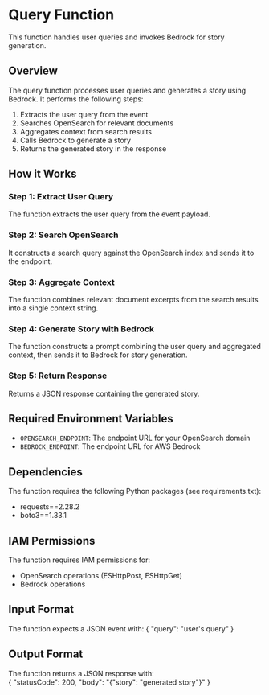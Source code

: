 # Query Function
This function handles user queries and invokes Bedrock for story generation.

## Overview

The query function processes user queries and generates a story using Bedrock. It performs the following steps:

1. Extracts the user query from the event
2. Searches OpenSearch for relevant documents
3. Aggregates context from search results
4. Calls Bedrock to generate a story
5. Returns the generated story in the response

## How it Works

### Step 1: Extract User Query
The function extracts the user query from the event payload.

### Step 2: Search OpenSearch
It constructs a search query against the OpenSearch index and sends it to the endpoint.
### Step 3: Aggregate Context
The function combines relevant document excerpts from the search results into a single context string.

### Step 4: Generate Story with Bedrock
The function constructs a prompt combining the user query and aggregated context, then sends it to Bedrock for story generation.

### Step 5: Return Response
Returns a JSON response containing the generated story.

## Required Environment Variables
- `OPENSEARCH_ENDPOINT`: The endpoint URL for your OpenSearch domain
- `BEDROCK_ENDPOINT`: The endpoint URL for AWS Bedrock

## Dependencies
The function requires the following Python packages (see requirements.txt):
- requests==2.28.2
- boto3==1.33.1

## IAM Permissions
The function requires IAM permissions for:
- OpenSearch operations (ESHttpPost, ESHttpGet)
- Bedrock operations

## Input Format
The function expects a JSON event with:
{
  "query": "user's query"
}

## Output Format
The function returns a JSON response with:  
{
  "statusCode": 200,
  "body": "{\"story\": \"generated story\"}"
}               





